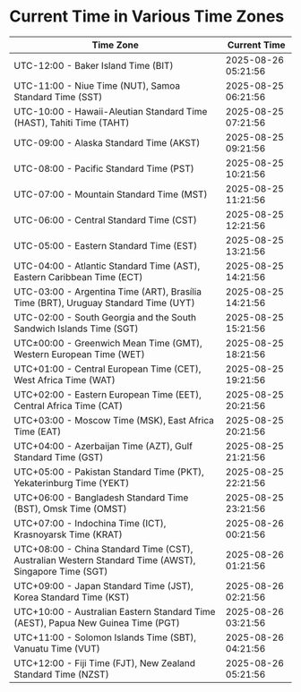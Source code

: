 # Current Time in Various Time Zones

| Time Zone | Current Time |
|-----------|--------------|
| UTC-12:00 - Baker Island Time (BIT) | 2025-08-26 05:21:56 |
| UTC-11:00 - Niue Time (NUT), Samoa Standard Time (SST) | 2025-08-25 06:21:56 |
| UTC-10:00 - Hawaii-Aleutian Standard Time (HAST), Tahiti Time (TAHT) | 2025-08-25 07:21:56 |
| UTC-09:00 - Alaska Standard Time (AKST) | 2025-08-25 09:21:56 |
| UTC-08:00 - Pacific Standard Time (PST) | 2025-08-25 10:21:56 |
| UTC-07:00 - Mountain Standard Time (MST) | 2025-08-25 11:21:56 |
| UTC-06:00 - Central Standard Time (CST) | 2025-08-25 12:21:56 |
| UTC-05:00 - Eastern Standard Time (EST) | 2025-08-25 13:21:56 |
| UTC-04:00 - Atlantic Standard Time (AST), Eastern Caribbean Time (ECT) | 2025-08-25 14:21:56 |
| UTC-03:00 - Argentina Time (ART), Brasília Time (BRT), Uruguay Standard Time (UYT) | 2025-08-25 14:21:56 |
| UTC-02:00 - South Georgia and the South Sandwich Islands Time (SGT) | 2025-08-25 15:21:56 |
| UTC±00:00 - Greenwich Mean Time (GMT), Western European Time (WET) | 2025-08-25 18:21:56 |
| UTC+01:00 - Central European Time (CET), West Africa Time (WAT) | 2025-08-25 19:21:56 |
| UTC+02:00 - Eastern European Time (EET), Central Africa Time (CAT) | 2025-08-25 20:21:56 |
| UTC+03:00 - Moscow Time (MSK), East Africa Time (EAT) | 2025-08-25 20:21:56 |
| UTC+04:00 - Azerbaijan Time (AZT), Gulf Standard Time (GST) | 2025-08-25 21:21:56 |
| UTC+05:00 - Pakistan Standard Time (PKT), Yekaterinburg Time (YEKT) | 2025-08-25 22:21:56 |
| UTC+06:00 - Bangladesh Standard Time (BST), Omsk Time (OMST) | 2025-08-25 23:21:56 |
| UTC+07:00 - Indochina Time (ICT), Krasnoyarsk Time (KRAT) | 2025-08-26 00:21:56 |
| UTC+08:00 - China Standard Time (CST), Australian Western Standard Time (AWST), Singapore Time (SGT) | 2025-08-26 01:21:56 |
| UTC+09:00 - Japan Standard Time (JST), Korea Standard Time (KST) | 2025-08-26 02:21:56 |
| UTC+10:00 - Australian Eastern Standard Time (AEST), Papua New Guinea Time (PGT) | 2025-08-26 03:21:56 |
| UTC+11:00 - Solomon Islands Time (SBT), Vanuatu Time (VUT) | 2025-08-26 04:21:56 |
| UTC+12:00 - Fiji Time (FJT), New Zealand Standard Time (NZST) | 2025-08-26 05:21:56 |
